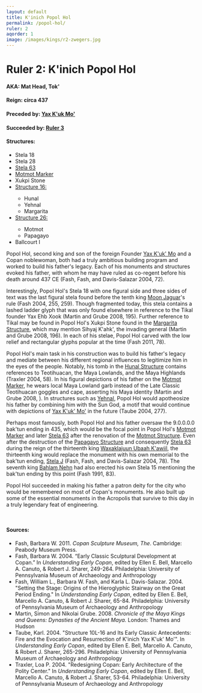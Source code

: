 ```yaml
---
layout: default
title: K'inich Popol Hol
permalink: /popol-hol/
ruler: 2
aqorder: 1
image: /images/kings/r2-zwegers.jpg
---
```


# Ruler 2: K'inich Popol Hol

#### <strong>AKA:</strong> Mat Head, Tok'
#### <strong>Reign:</strong> circa 437
#### <strong>Preceded by:</strong> <a href="{{site.baseurl}}/yax-kuk-mo">Yax K'uk Mo'</a>
#### <strong>Succeeded by:</strong> <a href="{{site.baseurl}}/ruler-3">Ruler 3</a>
#### <strong>Structures:</strong>
<ul>
<li>Stela 18</li>
<li>Stela 28</li>
<li><a href="{{site.baseurl}}/stela-63">Stela 63</a></li>
<li><a href="{{site.baseurl}}/motmot-marker">Motmot Marker</a></li>
<li>Xukpi Stone</li>
<li><a href="{{site.baseurl}}/structure-16">Structure 16:</a></li>
<ul>
<li>Hunal</li>
<li>Yehnal</li>
<li>Margarita</li>
</ul>
<li><a href="{{site.baseurl}}/structure-26">Structure 26:</a></li>
<ul>
<li>Motmot</li>
<li>Papagayo</li>
</ul>
<li>Ballcourt I</li>
</ul>

Popol Hol, second king and son of the foreign Founder <a href="{{site.baseurl}}/yax-kuk-mo">Yax K'uk' Mo</a> and a Copan noblewoman, both had a truly ambitious building program and worked to build his father's legacy. Each of his monuments and structures evoked his father, with whom he may have ruled as co-regent before his death around 437 CE (Fash, Fash, and Davis-Salazar 2004, 72).

Interestingly, Popol Hol's Stela 18 with one figural side and three sides of text was the last figural stela found before the tenth king <a href="{{site.baseurl}}/moon-jaguar">Moon Jaguar</a>'s rule (Fash 2004, 255, 259). Though fragmented today, this stela contains a lashed ladder glyph that was only found elsewhere in reference to the Tikal founder Yax Ehb Xook (Martin and Grube 2008, 195). Further reference to Tikal may be found in Popol Hol's Xukpi Stone found in the <a href="{{site.baseurl}}/structure-16">Margarita Structure</a>, which may mention Sihyaj K'ahk', the invading general (Martin and Grube 2008, 196). In each of his stelae, Popol Hol carved with the low relief and rectangular glyphs popular at the time (Fash 2011, 78).

Popol Hol's main task in his construction was to build his father's legacy and mediate between his different regional influences to legitimize him in the eyes of the people. Notably, his tomb in the <a href="{{site.baseurl}}/structure-16">Hunal Structure</a> contains references to Teotihuacan, the Maya Lowlands, and the Maya Highlands (Traxler 2004, 58). In his figural depictions of his father on the <a href="{{site.baseurl}}/motmot-marker">Motmot Marker</a>, he wears local Maya Lowland garb instead of the Late Classic Teotihuacan goggles and cape, asserting his Maya identity (Martin and Grube 2008, ). In structures such as <a href="{{site.baseurl}}/structure-16">Yehnal</a>, Popol Hol would apotheosize his father by combining him with the Sun God, a motif that would continue with depictions of <a href="{{site.baseurl}}/yax-kuk-mo">Yax K'uk' Mo'</a> in the future (Taube 2004, 277).

Perhaps most famously, both Popol Hol and his father oversaw the 9.0.0.0.0 bak'tun ending in 435, which would be the focal point in Popol Hol's <a href="{{site.baseurl}}/motmot-marker">Motmot Marker</a> and later <a href="{{site.baseurl}}/stela-63">Stela 63</a> after the renovation of the <a href="{{site.baseurl}}/structure-26">Motmot Structure</a>. Even after the destruction of the <a href="{{site.baseurl}}/structure-26">Papagayo Structure</a> and consequently  <a href="{{site.baseurl}}/stela-63">Stela 63</a> during the reign of the thirteenth king <a href="{{site.baseurl}}/waxaklajuun-ubaah-kawiil">Waxaklajuun Ubaah K'awiil</a>, the thirteenth king would replace the monument with his own memorial to the bak'tun ending, <a href="{{site.baseurl}}/stela-j">Stela J</a> (Fash, Fash, and Davis-Salazar 2004, 78). The seventh king <a href="{{site.baseurl}}/bahlam-nehn">Bahlam Nehn</a> had also erected his own Stela 15 mentioning the bak'tun ending by this point (Fash 1991, 83).  

Popol Hol succeeded in making his father a patron deity for the city who would be remembered on most of Copan's monuments. He also built up some of the essential monuments in the Acropolis that survive to this day in a truly legendary feat of engineering.  

<br>

#### <strong>Sources:</strong>
<ul>
<li>Fash, Barbara W. 2011. <cite>Copan Sculpture Museum, The</cite>. Cambridge:
    Peabody Museum Press.</li>
<li>Fash, Barbara W. 2004. “Early Classic Sculptural Development at Copan.” In <cite>Understanding Early Copan</cite>, edited by Ellen E. Bell, Marcello A. Canuto, & Robert J. Sharer, 249-264. Philadelphia: University of Pennsylvania Museum of Archaeology and Anthropology</li>
<li>Fash, William L., Barbara W. Fash, and Karla L. Davis-Salazar. 2004.
    "Setting the Stage: Origins of the Hieroglyphic Stairway on the Great Period Ending." In <cite>Understanding Early Copan</cite>, edited by Ellen E. Bell, Marcello A. Canuto, & Robert J. Sharer, 65-84. Philadelphia: University of Pennsylvania Museum of Archaeology and Anthropology</li>
<li>Martin, Simon and Nikolai Grube. 2008. <cite>Chronicle of the Maya Kings and
    Queens: Dynasties of the Ancient Maya.</cite> London: Thames and Hudson</li>
<li>Taube, Karl. 2004. "Structure 10L-16 and Its Early Classic Antecedents: Fire and the Evocation and Resurrection of K'inich Yax K'uk' Mo'". In <cite>Understanding Early Copan</cite>, edited by Ellen E. Bell, Marcello A. Canuto, & Robert J. Sharer, 265-296. Philadelphia: University of Pennsylvania Museum of Archaeology and Anthropology</li>
<li>Traxler, Loa P. 2004. "Redesigning Copan: Early Architecture of the Polity Center." In <cite>Understanding Early Copan</cite>, edited by Ellen E. Bell, Marcello A. Canuto, & Robert J. Sharer, 53-64. Philadelphia: University of Pennsylvania Museum of Archaeology and Anthropology</li>
</ul>
